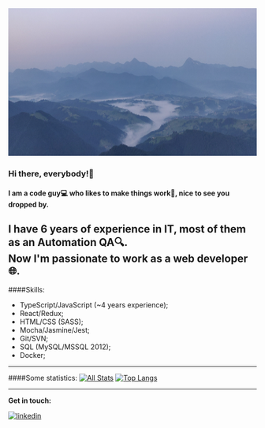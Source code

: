 <img src="./banner.PNG" alt="Batter" width="1024" height="300">

### Hi there, everybody!:wave:
#### I am a code guy:computer: who likes to make things work:hammer:, nice to see you dropped by.

I have 6 years of experience in IT, most of them as an Automation QA:mag:. \
Now I'm passionate to work as a **web developer** :globe_with_meridians:.
---
####Skills:
- TypeScript/JavaScript (~4 years experience);
- React/Redux;
- HTML/CSS (SASS);
- Mocha/Jasmine/Jest;
- Git/SVN;
- SQL (MySQL/MSSQL 2012);
- Docker;

---
####Some statistics:
[![All Stats](https://github-readme-stats-axpwmfcg3.vercel.app/api?username=bondarukoleh&show_icons=true&include_all_commits=true&count_private=true&hide=contribs&theme=cobalt&layout=compact)](https://github.com/bondarukoleh/github-readme-stats) [![Top Langs](https://github-readme-stats-axpwmfcg3.vercel.app/api/top-langs/?username=bondarukoleh&layout=compact&theme=cobalt)](https://github.com/pedes/github-readme-stats)

---
**Get in touch:** 

[<img src='https://cdn.jsdelivr.net/npm/simple-icons@3.0.1/icons/linkedin.svg' alt='linkedin' height='40'>](https://www.linkedin.com/in/oleh-bondaruk-26b996ab/)
